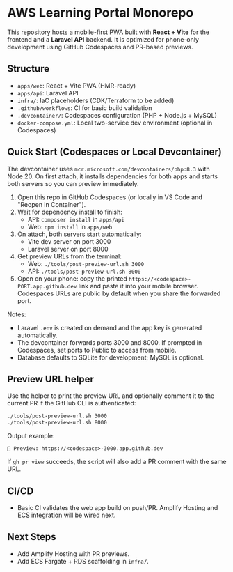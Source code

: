 # AWS Learning Portal Monorepo

This repository hosts a mobile-first PWA built with **React + Vite** for the frontend and a **Laravel API** backend. It is optimized for phone-only development using GitHub Codespaces and PR-based previews.

## Structure

- `apps/web`: React + Vite PWA (HMR-ready)
- `apps/api`: Laravel API
- `infra/`: IaC placeholders (CDK/Terraform to be added)
- `.github/workflows`: CI for basic build validation
- `.devcontainer/`: Codespaces configuration (PHP + Node.js + MySQL)
- `docker-compose.yml`: Local two-service dev environment (optional in Codespaces)

## Quick Start (Codespaces or Local Devcontainer)

The devcontainer uses `mcr.microsoft.com/devcontainers/php:8.3` with Node 20. On first attach, it installs dependencies for both apps and starts both servers so you can preview immediately.

1. Open this repo in GitHub Codespaces (or locally in VS Code and "Reopen in Container").
2. Wait for dependency install to finish:
   - API: `composer install` in `apps/api`
   - Web: `npm install` in `apps/web`
3. On attach, both servers start automatically:
   - Vite dev server on port 3000
   - Laravel server on port 8000
4. Get preview URLs from the terminal:
   - Web: `./tools/post-preview-url.sh 3000`
   - API: `./tools/post-preview-url.sh 8000`
5. Open on your phone: copy the printed `https://<codespace>-PORT.app.github.dev` link and paste it into your mobile browser. Codespaces URLs are public by default when you share the forwarded port.

Notes:
- Laravel `.env` is created on demand and the app key is generated automatically.
- The devcontainer forwards ports 3000 and 8000. If prompted in Codespaces, set ports to Public to access from mobile.
- Database defaults to SQLite for development; MySQL is optional.

## Preview URL helper

Use the helper to print the preview URL and optionally comment it to the current PR if the GitHub CLI is authenticated:

```bash
./tools/post-preview-url.sh 3000
./tools/post-preview-url.sh 8000
```

Output example:

```text
🔗 Preview: https://<codespace>-3000.app.github.dev
```

If `gh pr view` succeeds, the script will also add a PR comment with the same URL.

## CI/CD

- Basic CI validates the web app build on push/PR. Amplify Hosting and ECS integration will be wired next.

## Next Steps

- Add Amplify Hosting with PR previews.
- Add ECS Fargate + RDS scaffolding in `infra/`.
